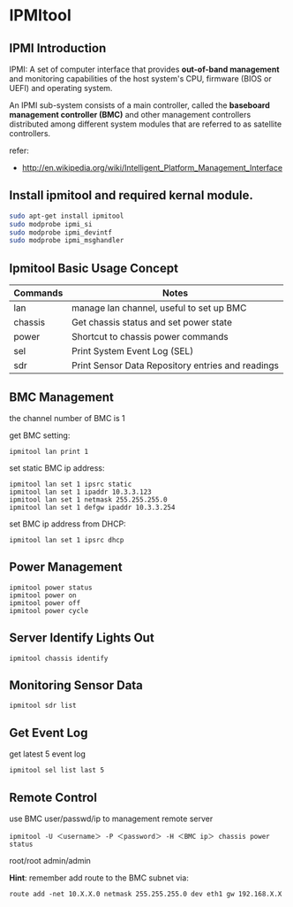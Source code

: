 IPMItool
========

IPMI Introduction
-----------------


IPMI: A set of computer interface
that provides **out-of-band management** and monitoring capabilities of
the host system's CPU, firmware (BIOS or UEFI) and operating system.

An IPMI sub-system consists of a main controller, called the **baseboard management controller (BMC)** and other management controllers distributed among different system modules that are referred to as satellite controllers.


refer:
- http://en.wikipedia.org/wiki/Intelligent_Platform_Management_Interface


Install ipmitool and required kernal module.
-------------------------------------------

```bash
sudo apt-get install ipmitool
sudo modprobe ipmi_si
sudo modprobe ipmi_devintf
sudo modprobe ipmi_msghandler
```

Ipmitool Basic Usage Concept
----------------------

| Commands | Notes |
| -------- | ----- |
| lan      | manage lan channel, useful to set up BMC |
| chassis  | Get chassis status and set power state |
| power    | Shortcut to chassis power commands |
| sel      | Print System Event Log (SEL) |
| sdr      | Print Sensor Data Repository entries and readings |

BMC Management
--------------

the channel number of BMC is 1

get BMC setting:
```
ipmitool lan print 1
```

set static BMC ip address:
```
ipmitool lan set 1 ipsrc static
ipmitool lan set 1 ipaddr 10.3.3.123
ipmitool lan set 1 netmask 255.255.255.0
ipmitool lan set 1 defgw ipaddr 10.3.3.254
```

set BMC ip address from DHCP:
```
ipmitool lan set 1 ipsrc dhcp
```


Power Management
----------------

```
ipmitool power status
ipmitool power on
ipmitool power off
ipmitool power cycle
```


Server Identify Lights Out
-------------------------

```
ipmitool chassis identify
```

Monitoring Sensor Data
----------------------
```
ipmitool sdr list
```

Get Event Log
-------------

get latest 5 event log

```
ipmitool sel list last 5
```


Remote Control
--------------

use BMC user/passwd/ip to management remote server

```
ipmitool -U ＜username＞ -P ＜password＞ -H ＜BMC ip＞ chassis power status
```
root/root
admin/admin

**Hint**: remember add route to the BMC subnet via:

```
route add -net 10.X.X.0 netmask 255.255.255.0 dev eth1 gw 192.168.X.X
```
